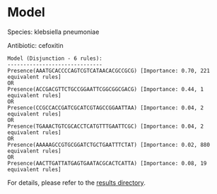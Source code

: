 
# Model

Species: klebsiella pneumoniae

Antibiotic: cefoxitin

```
Model (Disjunction - 6 rules):
------------------------------
Presence(AAATGCACCCCAGTCGTCATAACACGCCGCG) [Importance: 0.70, 221 equivalent rules]
OR
Presence(ACCGACGTTCTGCCGGAATTCGGCGGCGACG) [Importance: 0.44, 1 equivalent rules]
OR
Presence(CCGCCACCGATCGCATCGTAGCCGGAATTAA) [Importance: 0.04, 2 equivalent rules]
OR
Presence(TGAAACTGTCGCACCTCATGTTTGAATTCGC) [Importance: 0.04, 2 equivalent rules]
OR
Presence(AAAAAGCCGTGCGGATCTGCTGAATTTCTAT) [Importance: 0.02, 880 equivalent rules]
OR
Presence(AACTTGATTATGAGTGAATACGCACTCATTA) [Importance: 0.08, 19 equivalent rules]

```

For details, please refer to the [results directory](../../../../../results/scm_b/klebsiella+pneumoniae/cefoxitin/repeat_9/).

